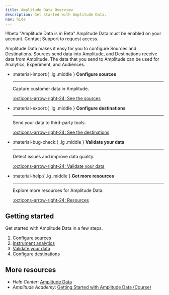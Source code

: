 ```yaml
---
title: Amplitude Data Overview
description: Get started with Amplitude Data.
nav: hide
---
```


!!!beta "Amplitude Data is in Beta"
     Amplitude Data must be enabled on your account. Contact Support to request access.

Amplitude Data makes it easy for you to configure Sources and Destinations. Sources send data into Amplitude, and Destinations receive data from Amplitude. The data that you send to Amplitude can be used for Analytics, Experiment, and Audiences. 

<div class="grid cards" markdown>

- :material-import:{ .lg .middle } __Configure sources__

    ---

    Capture customer data in Amplitude. 

    [:octicons-arrow-right-24: See the sources](../data/sources/)

- :material-export:{ .lg .middle } __Configure destinations__

    ---

    Send your data to third-party tools.

    [:octicons-arrow-right-24: See the destinations](../data/destinations/)
  
- :material-bug-check:{ .lg .middle } __Validate your data__

    ---

    Detect issues and improve data quality.

    [:octicons-arrow-right-24: Validate your data](../data/debugger)

- :material-help:{ .lg .middle } __Get more resources__

    ---

    Explore more resources for Amplitude Data.

    [:octicons-arrow-right-24: Resources](#more-resources)

</div>

## Getting started

Get started with Amplitude Data in a few steps.

1. [Configure sources](../data/sources)
2. [Instrument analytics](../data/ampli)
3. [Validate your data](../data/debugger)
4. [Configure destinations](../data/destinations)

## More resources

- *Help Center*: [Amplitude Data](https://help.amplitude.com/hc/en-us/categories/5078631395227-Amplitude-Data-Beta-)
- *Amplitude Academy*: [Getting Started with Amplitude Data (Course)](https://academy.amplitude.com/getting-started-with-amplitude-data)
